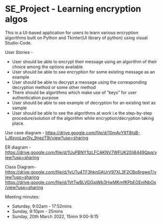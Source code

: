 # SE_Project - Learning encryption algos

This is a UI-based application for users to learn various encryption algorithms built on Python and Tkinter(UI library of python) using visual Studio-Code.

User Stories - 
  - User should be able to encrypt their message using an algorithm of their choice among the options available
  - User should be able to see encryption for some existing message as an example
  - User should be able to decrypt a message using the corresponding decryption method or some other method 
  - There should be algorithms which make use of “keys” for user authentication purpose
  - User should be able to see example of decryption for an existing text as sample
  - User should be able to see the algorithms at work i.e the step-by-step procedure/solution  of the algorithm while encryption/decryption taking place.


Use case diagram -
https://drive.google.com/file/d/10mAvY9T8tsB-LJ6syoLav0lv_9nezT9i/view?usp=sharing

ER diagram -
https://drive.google.com/file/d/1UuPBNY1lzLFCAKNV7WFUK20Ij8449Qpq/view?usp=sharing

Class Diagram- 
https://drive.google.com/file/d/1yUTu4TF3hknGAUrV97XL3F2CBo6rgwe7/view?usp=sharing
https://drive.google.com/file/d/1VtTwBLVGGjpWb3HwMKmfKPbEOEnINbOx/view?usp=sharing

Meeting minutes: 
  - Saturday, 9:02am - 17:52mins
  - Sunday, 9:10pm - 25mins
  - Sunday, 20th March 2022, 15min 9:00-9:15
